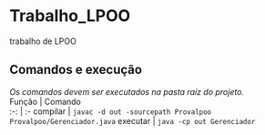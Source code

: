 # Trabalho_LPOO
trabalho de LPOO

## Comandos e execução  
_Os comandos devem ser executados na pasta raíz do projeto._  
Função | Comando  
:-: | :-
compilar | `javac -d out -sourcepath Provalpoo Provalpoo/Gerenciador.java`
executar | `java -cp out Gerenciador`

